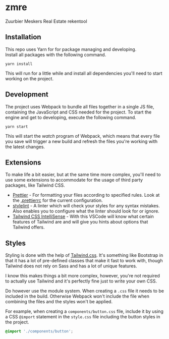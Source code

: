 # zmre

Zuurbier Meskers Real Estate rekentool

## Installation

This repo uses Yarn for for package managing and developing.  
Install all packages with the following command.

```cli
yarn install
```

This will run for a little while and install all dependencies you'll need to start working on the project.

## Development

The project uses Webpack to bundle all files together in a single JS file, containing the JavaScript and CSS needed for the project. To start the engine and get to developing, execute the following command.

```cli
yarn start
```

This will start the _watch_ program of Webpack, which means that every file you save will trigger a new build and refresh the files you're working with the latest changes.

## Extensions

To make life a bit easier, but at the same time more complex, you'll need to use some extensions to accommodate for the usage of third party packages, like Tailwind CSS.

-   [Prettier](https://marketplace.visualstudio.com/items?itemName=esbenp.prettier-vscode) - For formatting your files according to specified rules. Look at the [.prettierrc](./.prettierrc) for the current configuration.
-   [stylelint](https://marketplace.visualstudio.com/items?itemName=stylelint.vscode-stylelint) - A linter which will check your styles for any syntax mistakes. Also enables you to configure what the linter should look for or ignore.
-   [Tailwind CSS IntelliSense](https://marketplace.visualstudio.com/items?itemName=bradlc.vscode-tailwindcss) - With this VSCode will know what certain features of Tailwind are and will give you hints about options that Tailwind offers.

## Styles

Styling is done with the help of [Tailwind.css](https://tailwindcss.com). It's something like Bootstrap in that it has a lot of pre-defined classes that make it fast to work with, though Tailwind does not rely on Sass and has a lot of unique features.

I know this makes things a bit more complex, however, you're not required to actually use Tailwind and it's perfectly fine just to write your own CSS.

Do however use the module system. When creating a `.css` file it needs to be included in the build. Otherwise Webpack won't include the file when combining the files and the styles won't be applied.

For example, when creating a `components/button.css` file, include it by using a CSS `@import` statement in the `style.css` file including the button styles in the project.

```css
@import './components/button';
```
